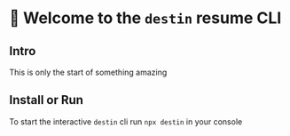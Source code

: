# 👋 Welcome to the `destin` resume CLI

## Intro
This is only the start of something amazing

## Install or Run
To start the interactive `destin` cli run `npx destin` in your console

